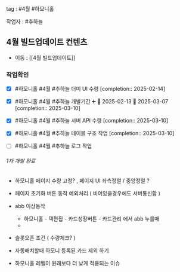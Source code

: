 
tag : #4월 #하모니홀


작업자 : #추하늘 

## 4월 빌드업데이트 컨텐츠
- 이동 : [[4월 빌드업데이트]]


### 작업확인
- [x] #하모니홀 #4월   #추하늘 더미 UI 수령  [completion:: 2025-02-14]
- [x] #하모니홀 #4월   #추하늘 개발기간 ➕ 🛫 2025-02-13 📅 2025-03-07  [completion:: 2025-03-10]
- [x] #하모니홀 #4월   #추하늘 서버 API 수령  [completion:: 2025-03-10]
- [x] #하모니홀 #4월   #추하늘 테이블 구조 작업  [completion:: 2025-03-10]
- [ ] #하모니홀 #4월   #추하늘 로그 작업



###### 1차 개발 완료
- 하모니홀 페이지 수량 고정? , 페이지 UI 좌측정렬 / 중앙정렬 ?
- 페이지 초기화 버튼 동작 예외처리 ( 비어있을경우에도 서버통신함 )
-  abb 이상동작
	- 하모니홀 - 덱편집 - 카드성장버튼 - 카드관리 에서 abb 누를때
	- 

- 슬롯오픈 조건 ( 수량체크? )
- 자동배치할때 하모니 등록된 카드 제외 하기
- 하모니홀 레벨이 원래보다 더 낮게 적용되는 이슈